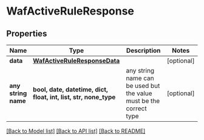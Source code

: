 # WafActiveRuleResponse


## Properties
Name | Type | Description | Notes
------------ | ------------- | ------------- | -------------
**data** | [**WafActiveRuleResponseData**](WafActiveRuleResponseData.md) |  | [optional] 
**any string name** | **bool, date, datetime, dict, float, int, list, str, none_type** | any string name can be used but the value must be the correct type | [optional]

[[Back to Model list]](../README.md#documentation-for-models) [[Back to API list]](../README.md#documentation-for-api-endpoints) [[Back to README]](../README.md)


